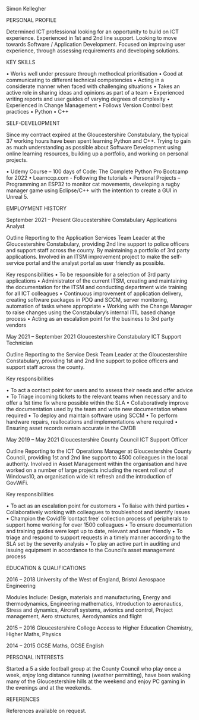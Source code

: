 Simon Kellegher

PERSONAL PROFILE

Determined ICT professional looking for an opportunity to build on ICT experience. Experienced in 1st and 2nd line support. Looking to move towards Software / Application Development. Focused on improving user experience, through assessing requirements and developing solutions. 

KEY SKILLS

•	Works well under pressure through methodical prioritisation
•	Good at communicating to different technical competencies
•	Acting in a considerate manner when faced with challenging situations
•	Takes an active role in sharing ideas and opinions as part of a team
•	Experienced writing reports and user guides of varying degrees of complexity
•	Experienced in Change Management
•	Follows Version Control best practices
•	Python
• C++

SELF-DEVELOPMENT

Since my contract expired at the Gloucestershire Constabulary, the typical 37 working hours have been spent learning Python and C++. Trying to gain as much understanding as possible about Software Development using online learning resources, building up a portfolio, and working on personal projects.

•	Udemy Course – 100 days of Code: The Complete Python Pro Bootcamp for 2022
• Learnccp.com - Following the tutorials
•	Personal Projects – Programming an ESP32 to monitor cat movements, developing a rugby manager game using Eclipse/C++ with the intention to create a GUI in Unreal 5.


EMPLOYMENT HISTORY

September 2021 – Present 		Gloucestershire Constabulary 		Applications Analyst

Outline
Reporting to the Application Services Team Leader at the Gloucestershire Constabulary, providing 2nd line support to police officers and support staff across the county. By maintaining a portfolio of 3rd  party applications. Involved in an ITSM improvement project to make the self-service portal and the analyst portal as user friendly as possible.

Key responsibilities
•	To be responsible for a selection of 3rd party applications
•	Administrator of the current ITSM, creating and maintaining the documentation for the ITSM and conducting department wide training for all ICT colleagues
•	Continuous improvement of application delivery, creating software packages in PDQ and SCCM, server monitoring, automation of tasks where appropriate
•	Working with the Change Manager to raise changes using the Constabulary’s internal ITIL based change process
•	Acting as an escalation point for the business to 3rd party vendors

May 2021 – September 2021		Gloucestershire Constabulary	          ICT Support Technician

Outline
Reporting to the Service Desk Team Leader at the Gloucestershire Constabulary, providing 1st and 2nd line support to police officers and support staff across the county.

Key responsibilities

•	To act a contact point for users and to assess their needs and offer advice
•	To Triage incoming tickets to the relevant teams when necessary and to offer a 1st time fix where possible within the SLA
•	Collaboratively improve the documentation used by the team and write new documentation where required
•	To deploy and maintain software using SCCM
•	To perform hardware repairs, reallocations and implementations where required
•	Ensuring asset records remain accurate in the CMDB


May 2019 – May 2021 		Gloucestershire County Council 			ICT Support Officer

Outline
Reporting to the ICT Operations Manager at Gloucestershire County Council, providing 1st and 2nd line support to 4500 colleagues in the local authority. Involved in Asset Management within the organisation and have worked on a number of large projects including the recent roll out of Windows10, an organisation wide kit refresh and the introduction of GovWiFi.

Key responsibilities

•	To act as an escalation point for customers
•	To liaise with third parties 
•	Collaboratively working with colleagues to troubleshoot and identify issues
•	Champion the Covid19 ‘contact free’ collection process of peripherals to support home working for over 1500 colleagues
•	To ensure documentation and training guides were kept up to date, relevant and user friendly
•	To triage and respond to support requests in a timely manner according to the SLA set by the severity analysis
•	To play an active part in auditing and issuing equipment in accordance to the Council’s asset management process 
 

EDUCATION & QUALIFICATIONS

2016 – 2018		University of the West of England, Bristol		       Aerospace Engineering

Modules Include: Design, materials and manufacturing, Energy and thermodynamics, Engineering mathematics, Introduction to aeronautics, Stress and dynamics, Aircraft systems, avionics and control, Project management, Aero structures, Aerodynamics and flight


2015 – 2016		Gloucestershire College 		 		Access to Higher Education 
Chemistry, Higher Maths, Physics

2014 – 2015
GCSE Maths, GCSE English


PERSONAL INTERESTS

Started a 5 a side football group at the County Council who play once a week, enjoy long distance running (weather permitting), have been walking many of the Gloucestershire hills at the weekend and enjoy PC gaming in the evenings and at the weekends.

REFERENCES 

References available on request.
